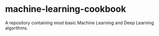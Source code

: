 # machine-learning-cookbook
A repository containing most basic Machine Learning and Deep Learning algorithms.
